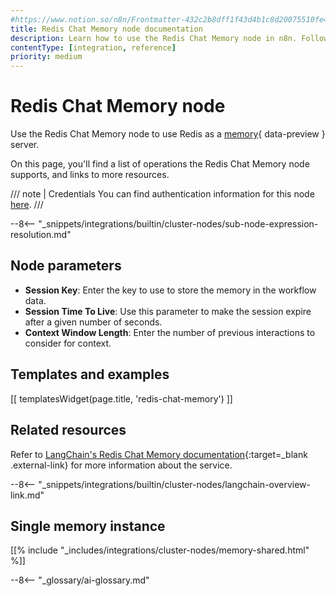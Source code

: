 ```yaml
---
#https://www.notion.so/n8n/Frontmatter-432c2b8dff1f43d4b1c8d20075510fe4
title: Redis Chat Memory node documentation
description: Learn how to use the Redis Chat Memory node in n8n. Follow technical documentation to integrate Redis Chat Memory node into your workflows.
contentType: [integration, reference]
priority: medium
---
```


# Redis Chat Memory node

Use the Redis Chat Memory node to use Redis as a [memory](/glossary.md#ai-memory){ data-preview } server.

On this page, you'll find a list of operations the Redis Chat Memory node supports, and links to more resources.

/// note | Credentials
You can find authentication information for this node [here](/integrations/builtin/credentials/redis.md).
///

--8<-- "_snippets/integrations/builtin/cluster-nodes/sub-node-expression-resolution.md"

## Node parameters

* **Session Key**: Enter the key to use to store the memory in the workflow data.
* **Session Time To Live**: Use this parameter to make the session expire after a given number of seconds.
* **Context Window Length**: Enter the number of previous interactions to consider for context.

## Templates and examples

<!-- see https://www.notion.so/n8n/Pull-in-templates-for-the-integrations-pages-37c716837b804d30a33b47475f6e3780 -->
[[ templatesWidget(page.title, 'redis-chat-memory') ]]

## Related resources

Refer to [LangChain's Redis Chat Memory documentation](https://js.langchain.com/docs/integrations/memory/redis){:target=_blank .external-link} for more information about the service.

--8<-- "_snippets/integrations/builtin/cluster-nodes/langchain-overview-link.md"

## Single memory instance

[[% include "_includes/integrations/cluster-nodes/memory-shared.html" %]]

--8<-- "_glossary/ai-glossary.md"
